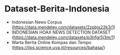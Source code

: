 # Dataset-Berita-Indonesia

- Indonesian News Corpus (https://data.mendeley.com/datasets/2zpbjs22k3/1)
- INDONESIAN HOAX NEWS DETECTION DATASET (https://data.mendeley.com/datasets/p3hfgr5j3m/1)
- Warta Berita Online Kompas dan Tempo (https://ilps.science.uva.nl/resources/bahasa/)

